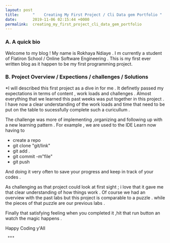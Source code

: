 ```yaml
---
layout: post
title:      "    Creating My First Project / Cli Data gem Portfolio "
date:       2019-11-06 02:15:44 +0000
permalink:  creating_my_first_project_cli_data_gem_portfolio
---
```


 	 
###  A.  A quick bio

 Welcome to my blog ! My name is Rokhaya Ndiaye .
 I m currently a student of Flatiron School / Online Software Engineering .
 This is my first ever written blog as it happen to be my first programming project.
 
###  B. Project Overview / Expections / challenges / Solutions 

*I will described this first project as a dive in for me . It definetly passed my expectations 
in terms of content , work loads and challenges . Almost everything that we learned this past
weeks was put together in this project . 
 I have now a clear understanding of the work loads and time that need to be put on the table to sucessfully
 complete such a curicullum .

 The challenge was more of implementing ,organizing and following up with a new learning pattern .
 For example , we are used to the IDE Learn now having to
*  create a repo
* git clone "git/link"
* git add .
* git commit -m"file"
* git push

	
And doing it very often to save your progress and keep in track of your codes .

As challenging as that project could look at first sight ; i love that it gave me that clear understanding of
how things work . Of course we had an overview with the past labs but this project is comparable to a puzzle .
while the pieces of that puzzle are our previous labs .

Finally that satisfying feeling when you completed it ,hit that run button an watch the magic happens .

Happy Coding y'All





	        
	 ***
	
	
	
	
 
 

 
